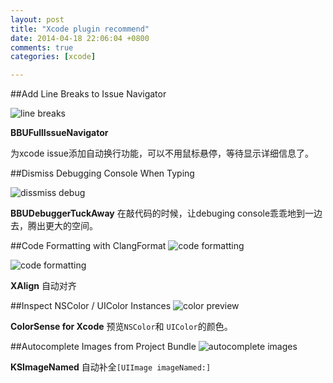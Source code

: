 ```yaml
---
layout: post
title: "Xcode plugin recommend"
date: 2014-04-18 22:06:04 +0800
comments: true
categories: [xcode]

---
```

##Add Line Breaks to Issue Navigator

![line breaks](http://nshipster.s3.amazonaws.com/bbufullissuenavigator.png)

**BBUFullIssueNavigator**

为xcode issue添加自动换行功能，可以不用鼠标悬停，等待显示详细信息了。

##Dismiss Debugging Console When Typing

![dissmiss debug](http://nshipster.s3.amazonaws.com/bbudebuggertuckaway.gif)

**BBUDebuggerTuckAway**
在敲代码的时候，让debuging console乖乖地到一边去，腾出更大的空间。
 
##Code Formatting with ClangFormat
![code formatting](http://nshipster.s3.amazonaws.com/xalign.gif)

![code formatting](https://github-camo.global.ssl.fastly.net/7973c0e352b1f91e3efe5b3550cff5df97f4589a/687474703a2f2f7166692e73682f58416c69676e2f696d616765732f657175616c2e676966)

**XAlign**
自动对齐

##Inspect NSColor / UIColor Instances
![color preview](http://nshipster.s3.amazonaws.com/colorsense.png)

**ColorSense for Xcode**
预览`NSColor`和 `UIColor`的颜色。

##Autocomplete Images from Project Bundle
![autocomplete images](http://nshipster.s3.amazonaws.com/ksimagenamed.gif)

**KSImageNamed**
自动补全`[UIImage imageNamed:]`